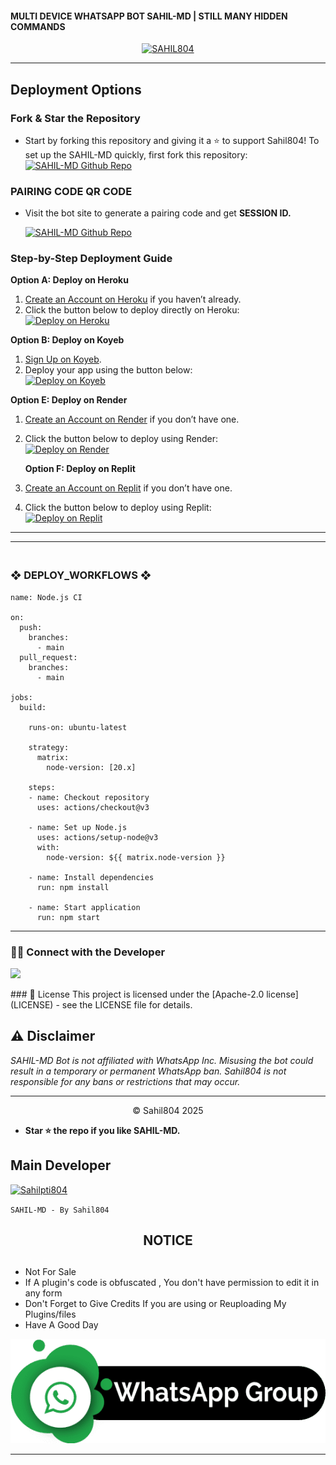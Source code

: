 
#### MULTI DEVICE WHATSAPP BOT SAHIL-MD | STILL MANY HIDDEN COMMANDS

<p align="center">  
  <a href="https://whatsapp.com/channel/0029Vb5xwyVEFeXmKvniPD3s">
    <img alt="SAHIL804" src="https://files.catbox.moe/tsoqqb.jpg">
  </a>
</p>

----

## Deployment Options

### **Fork & Star the Repository**
   - Start by forking this repository and giving it a ⭐ to support Sahil804!
     To set up the SAHIL-MD quickly, first fork this repository:
[![SAHIL-MD Github Repo](https://img.shields.io/badge/Github-Fork%20Repo-red?style=for-the-badge&logo=Github)](https://github.com/Sahilpti804/SAHIL-MD/fork)

### **PAIRING CODE QR CODE**
   - Visit the bot site to generate a pairing code and get **SESSION ID.**

     [![SAHIL-MD Github Repo](https://img.shields.io/badge/Whatsapp-Pair%20Code-green?style=for-the-badge&logo=Whatsapp)](https://tohid-md-pair-06797088617d.herokuapp.com/)


### **Step-by-Step Deployment Guide**

**Option A: Deploy on Heroku**
1. [Create an Account on Heroku](https://signup.heroku.com/) if you haven’t already.
2. Click the button below to deploy directly on Heroku:
   <br>
   <a href='https://dashboard.heroku.com/new?template=https://github.com/Sahilpti804/SAHIL-MD' target="_blank">
      <img alt='Deploy on Heroku' src='https://img.shields.io/badge/-DEPLOY-purple?style=for-the-badge&logo=heroku&logoColor=white'/>
   </a>

**Option B: Deploy on Koyeb**
1. [Sign Up on Koyeb](https://app.koyeb.com/auth/signup).
3. Deploy your app using the button below:
   <br>
   <a href='https://github.com/Sahilpti804/SAHIL-MD' target="_blank">
      <img alt='Deploy on Koyeb' src='https://img.shields.io/badge/-DEPLOY-red?style=for-the-badge&logo=koyeb&logoColor=white'/>
   </a>

**Option E: Deploy on Render**
1. [Create an Account on Render](https://dashboard.render.com/register) if you don’t have one.
2. Click the button below to deploy using Render:
   <br>
   <a href='https://dashboard.render.com' target="_blank">
      <img alt='Deploy on Render' src='https://img.shields.io/badge/-DEPLOY-black?style=for-the-badge&logo=render&logoColor=white'/>
   </a>
   
   **Option F: Deploy on Replit**
1. [Create an Account on Replit](https://repl.it) if you don’t have one.
2. Click the button below to deploy using Replit:
   <br>
   <a href='https://repl.it/github/Sahilpti804/SAHIL-MD' target="_blank">
      <img alt='Deploy on Replit' src='https://img.shields.io/badge/-DEPLOY-orange?style=for-the-badge&logo=replit&logoColor=white'/>
   </a>
   
---

-----------

### <br>   ❖ DEPLOY_WORKFLOWS ❖
```
name: Node.js CI

on:
  push:
    branches:
      - main
  pull_request:
    branches:
      - main

jobs:
  build:

    runs-on: ubuntu-latest

    strategy:
      matrix:
        node-version: [20.x]

    steps:
    - name: Checkout repository
      uses: actions/checkout@v3

    - name: Set up Node.js
      uses: actions/setup-node@v3
      with:
        node-version: ${{ matrix.node-version }}

    - name: Install dependencies
      run: npm install

    - name: Start application
      run: npm start
```

-----------
### 🧑‍💻 Connect with the Developer

  <a href="https://wa.me/message/923496049312">
    <img src="https://img.shields.io/badge/WhatsApp-Click%20Here%20to%20Message%20Me-25D366?style=for-the-badge&logo=whatsapp&logoColor=white">
  </a>
</p>
### 📄 License
This project is licensed under the [Apache-2.0 license](LICENSE) - see the LICENSE file for details.



## ⚠️ Disclaimer

*SAHIL-MD Bot is not affiliated with WhatsApp Inc. Misusing the bot could result in a temporary or permanent WhatsApp ban. Sahil804 is not responsible for any bans or restrictions that may occur.*

---

<p align="center">© Sahil804 2025</p>

  


- **Star ⭐ the repo if you like SAHIL-MD.**

## Main Developer
<a href="https://github.com/Sahilpti804"><img src="https://files.catbox.moe/tsoqqb.jpg" width="250" height="250" alt="Sahilpti804"/></a>
  
`SAHIL-MD - By Sahil804`


<h2 align="center">  NOTICE
</h2>
   
## 
- Not For Sale
- If A plugin's code is obfuscated , You don't have permission to edit it in any form 
- Don't Forget to Give Credits If you are using or Reuploading My Plugins/files
- Have A Good Day


  
<p align="center">
  
[![JOIN WHATSAPP CHANNEL](https://raw.githubusercontent.com/Neeraj-x0/Neeraj-x0/main/photos/suddidina-join-whatsapp.png)](https://whatsapp.com/channel/0029Vb5xwyVEFeXmKvniPD3s)

--------
